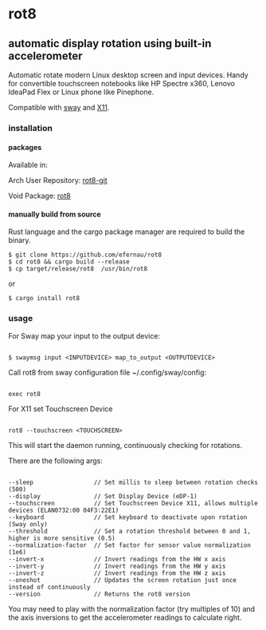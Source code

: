 # rot8

## automatic display rotation using built-in accelerometer

Automatic rotate modern Linux desktop screen and input devices. Handy for
convertible touchscreen notebooks like HP Spectre x360, Lenovo IdeaPad Flex or Linux phone like Pinephone.

Compatible with [sway](http://swaywm.org/) and [X11](https://www.x.org/wiki/Releases/7.7/).

### installation

#### packages

Available in:

Arch User Repository: [rot8-git](https://aur.archlinux.org/packages/rot8-git/)

Void Package: [rot8](https://github.com/void-linux/void-packages/tree/master/srcpkgs/rot8)

#### manually build from source

Rust language and the cargo package manager are required to build the binary.

```
$ git clone https://github.com/efernau/rot8
$ cd rot8 && cargo build --release
$ cp target/release/rot8  /usr/bin/rot8
```

or

```
$ cargo install rot8

```

### usage

For Sway map your input to the output device:

```

$ swaymsg input <INPUTDEVICE> map_to_output <OUTPUTDEVICE>

```

Call rot8 from sway configuration file ~/.config/sway/config:

```

exec rot8

```

For X11 set Touchscreen Device

```

rot8 --touchscreen <TOUCHSCREEN>

```

This will start the daemon running, continuously checking for rotations.

There are the following args:

```

--sleep                 // Set millis to sleep between rotation checks (500)
--display               // Set Display Device (eDP-1)
--touchscreen           // Set Touchscreen Device X11, allows multiple devices (ELAN0732:00 04F3:22E1)
--keyboard              // Set keyboard to deactivate upon rotation (Sway only)
--threshold             // Set a rotation threshold between 0 and 1, higher is more sensitive (0.5)
--normalization-factor  // Set factor for sensor value normalization (1e6)
--invert-x              // Invert readings from the HW x axis
--invert-y              // Invert readings from the HW y axis
--invert-z              // Invert readings from the HW z axis
--oneshot               // Updates the screen rotation just once instead of continuously
--version               // Returns the rot8 version

```

You may need to play with the normalization factor (try multiples of 10) and the axis inversions to get the accelerometer readings to calculate right.

